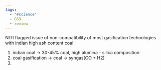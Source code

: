 ```yaml
---
tags:
  - "#science"
  - GS3
  - review
---
```

NITI flagged issue of non-compatibility of most gasification technologies with indian high ash content coal
1. indian coal -> 30-45% coal, high alumina - silica composition
2. coal gasification -> coal -> syngas(CO + H2)
3. 